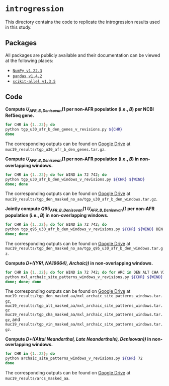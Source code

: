# `introgression`

This directory contains the code to replicate the introgression results used in this study.

## Packages

All packages are publicly available and their documentation can be viewed at the following places:

- [`NumPy v1.22.3`](https://numpy.org/doc/stable/reference/index.html)
- [`pandas v1.4.2`](https://pandas.pydata.org/docs/)
- [`scikit-allel v1.3.5`](https://scikit-allel.readthedocs.io/en/stable/index.html)

## Code

__Compute $U_{AFR,B,Denisovan}(1%, 30%, 100%)$ per non-AFR population (i.e., $B$) per NCBI RefSeq gene.__
```bash
for CHR in {1..22}; do
python tgp_u30_afr_b_den_genes_v_revisions.py ${CHR}
done
```
The corresponding outputs can be found on [Google Drive](https://drive.google.com/drive/folders/1w1uz1a0-l9LwR6x3CKWPgPtT02F1uKzv?usp=sharing) at `muc19_results/tgp_u30_afr_b_den_genes.tar.gz`.


__Compute $U_{AFR,B,Denisovan}(1%, 30%, 100%)$ per non-AFR population (i.e., $B$) in non-overlapping windows.__
```bash
for CHR in {1..22}; do for WIND in 72 742; do
python tgp_u30_afr_b_den_windows_v_revisions.py ${CHR} ${WIND}
done; done
```
The corresponding outputs can be found on [Google Drive](https://drive.google.com/drive/folders/1w1uz1a0-l9LwR6x3CKWPgPtT02F1uKzv?usp=sharing) at `muc19_results/tgp_den_masked_no_aa/tgp_u30_afr_b_den_windows.tar.gz`.


__Jointly compute $Q95_{AFR,B,Denisovan}(1%, 100%)$ $U_{AFR,B,Denisovan}(1%, 30%, 100%)$ per non-AFR population (i.e., $B$) in non-overlapping windows.__
```bash
for CHR in {1..22}; do for WIND in 72 742; do
python tgp_q95_u30_afr_b_den_windows_v_revisions.py ${CHR} ${WIND} DEN
done; done
```
The corresponding outputs can be found on [Google Drive](https://drive.google.com/drive/folders/1w1uz1a0-l9LwR6x3CKWPgPtT02F1uKzv?usp=sharing) at `muc19_results/tgp_den_masked_no_aa/tgp_q95_u30_afr_b_den_windows.tar.gz`.


__Compute _D+((YRI, NA19664), Archaic))_ in non-overlapping windows.__
```bash
for CHR in {1..22}; do for WIND in 72 742; do for ARC in DEN ALT CHA VIN; do
python mxl_archaic_site_patterns_windows_v_revisions.py ${CHR} ${WIND} ${ARC}
done; done; done
```
The corresponding outputs can be found on [Google Drive](https://drive.google.com/drive/folders/1w1uz1a0-l9LwR6x3CKWPgPtT02F1uKzv?usp=sharing) at `muc19_results/tgp_den_masked_aa/mxl_archaic_site_patterns_windows.tar.gz`, `muc19_results/tgp_alt_masked_aa/mxl_archaic_site_patterns_windows.tar.gz` `muc19_results/tgp_cha_masked_aa/mxl_archaic_site_patterns_windows.tar.gz`, and `muc19_results/tgp_vin_masked_aa/mxl_archaic_site_patterns_windows.tar.gz`.


__Compute _D+((Altai Neanderthal, Late Neanderthals), Denisovan))_ in non-overlapping windows.__
```bash
for CHR in {1..22}; do
python archaic_site_patterns_windows_v_revisions.py ${CHR} 72
done
```
The corresponding outputs can be found on [Google Drive](https://drive.google.com/drive/folders/1w1uz1a0-l9LwR6x3CKWPgPtT02F1uKzv?usp=sharing) at `muc19_results/arcs_masked_aa`.